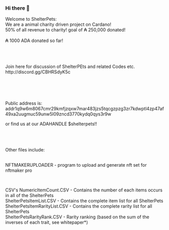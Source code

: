### Hi there 👋

Welcome to ShelterPets: <br />
We are a animal charity driven project on Cardano!  <br />
50% of all revenue to charity! goal of ₳ 250,000 donated!  <br />
 <br />
 ₳ 1000 ADA donated so far!
 <br />


 <br />
 <br />
 <br />
  Join here for discussion of ShelterPEts and related Codes etc. 
 <br />
 http://discord.gg/CBHRSdyK5c
 <br />
   <br />
  <br />
    <br />
  <br />
 
 Public address is: addr1q9w6m8067cmr29kmfjzqxw7mar483jzs5tqcgzpzg3zr7kdwptl4zp47af49xa2uugmuc59unw5l09zncd3770kydq0qys3r9w   <br />
 
 or find us at our ADAHANDLE $shelterpets!!  <br />
  <br />

  <br />
  <br />
  Other files include:  <br />
   <br />
   
   
   NFTMAKERUPLOADER - program to upload and generate nft set for nftmaker pro
   
   
   
   <br /> 
  
  CSV's
NumericItemCount.CSV - Contains the number of each items occurs in all of the ShelterPets  <br />
ShelterPetsItemList.CSV - Contains the complete item list for all ShelterPets  <br />
ShelterPetsItemRarityList.CSV - Contains the complete rarity list for all ShelterPets   <br />
ShelterPetsRarityRank.CSV - Rarity ranking (based on the sum of the inverses of each trait, see whitepaper*) <br />








<!--
**ShelterPetsCNFT/ShelterPetsCNFT** is a ✨ _special_ ✨ repository because its `README.md` (this file) appears on your GitHub profile.

Here are some ideas to get you started:

- 🔭 I’m currently working on ...
- 🌱 I’m currently learning ...
- 👯 I’m looking to collaborate on ...
- 🤔 I’m looking for help with ...
- 💬 Ask me about ...
- 📫 How to reach me: ...
- 😄 Pronouns: ...
- ⚡ Fun fact: ...
-->
